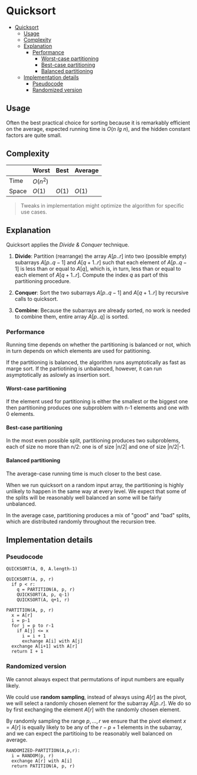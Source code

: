 # Quicksort

- [Quicksort](#quicksort)
  - [Usage](#usage)
  - [Complexity](#complexity)
  - [Explanation](#explanation)
    - [Performance](#performance)
      - [Worst-case partitioning](#worst-case-partitioning)
      - [Best-case partitioning](#best-case-partitioning)
      - [Balanced partitioning](#balanced-partitioning)
  - [Implementation details](#implementation-details)
    - [Pseudocode](#pseudocode)
    - [Randomized version](#randomized-version)

## Usage

Often the best practical choice for sorting because it is remarkably efficient on the average, expected running time is $O(n\ lg\ n)$, and the hidden constant factors are quite small.

## Complexity

|       | Worst | Best | Average |
|-------|-------|------|---------|
| Time  | $O(n^2)$ |      |         |
| Space | $O(1)$ | $O(1)$ | $O(1)$ |

> Tweaks in implementation might optimize the algorithm for specific use cases.

## Explanation

Quicksort applies the _Divide & Conquer_ technique.

1. __Divide__: Partition (rearrange) the array $A[p..r]$ into two (possible empty) subarrays $A[p..q-1]$ and $A[q+1..r]$ such that each element of $A[p..q-1]$ is less than or equal to $A[q]$, which is, in turn, less than or equal to each element of $A[q+1..r]$. Compute the index $q$ as part of this partitioning procedure.

2. __Conquer__: Sort the two subarrays $A[p..q-1]$ and $A[q+1..r]$ by recursive calls to quicksort.

3. __Combine__: Because the subarrays are already sorted, no work is needed to combine them, entire array $A[p..q]$ is sorted.

### Performance

Running time depends on whether the partitioning is balanced or not, which in turn depends on which elements are used for patitioning.

If the partitioning is balanced, the algorithm runs asymptotically as fast as marge sort. If the partiotining is unbalanced, however, it can run asymptotically as aslowly as insertion sort.

#### Worst-case partitioning

If the element used for partitioning is either the smallest or the biggest one then partitioning produces one subproblem with n-1 elements and one with 0 elements.

#### Best-case partitioning

In the most even possible split, partitioning produces two subproblems, each of size no more than n/2: one is of size |n/2| and one of size |n/2|-1.

#### Balanced partitioning

The average-case running time is much closer to the best case.

When we run quicksort on a random input array, the partitioning is highly unlikely to happen in the same way at every level. We expect that some of the splits will be reasonably well balanced an some will be fairly unbalanced.

In the average case, partitioning produces a mix of "good" and "bad" splits, which are distributed randomly throughout the recursion tree.

## Implementation details

### Pseudocode

```
QUICKSORT(A, 0, A.length-1)

QUICKSORT(A, p, r)
  if p < r:
    q = PARTITION(A, p, r)
    QUICKSORT(A, p, q-1)
    QUICKSORT(A, q+1, r)

PARTITION(A, p, r)
  x = A[r]
  i = p-1
  for j = p to r-1
    if A[j] <= x
      i = i + 1
      exchange A[i] with A[j]
  exchange A[i+1] with A[r]
  return I + 1
```

### Randomized version

We cannot always expect that permutations of input numbers are equally likely.

We could use __random sampling__, instead of always using $A[r]$ as the pivot, we will select a randomly chosen element for the subarray $A[p..r]$. We do so by first exchanging the element $A[r]$ with the randomly chosen element.

By randomly sampling the range $p,...,r$ we ensure that the pivot element $x = A[r]$ is equally likely to be any of the $r-p+1$ elements in the subarray, and we can expect the partitioing to be reasonably well balanced on average.

```
RANDOMIZED-PARTITION(A,p,r):
  i = RANDOM(p, r)
  exchange A[r] with A[i]
  return PATITION(A, p, r)
```
